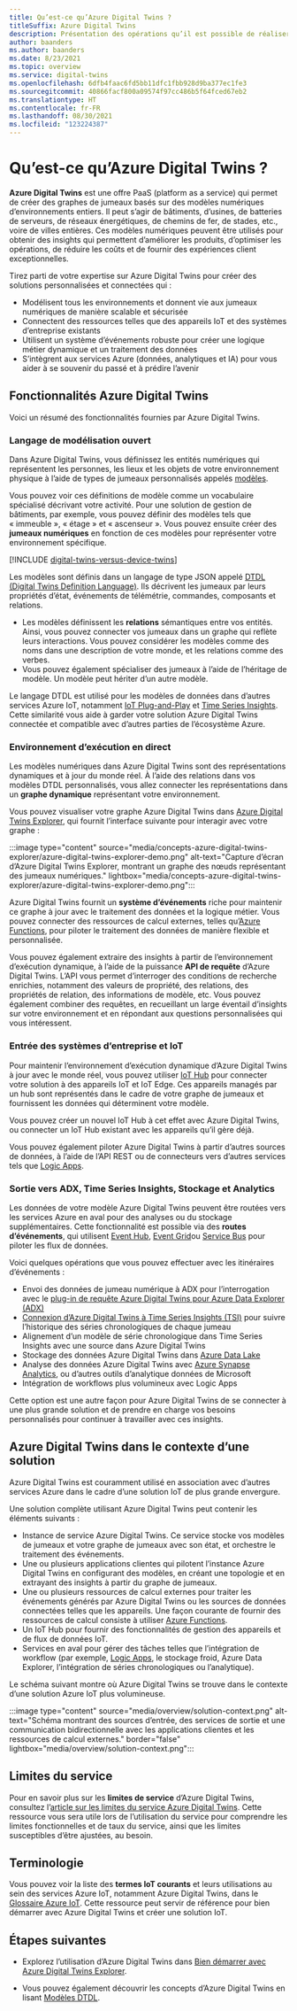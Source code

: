 ```yaml
---
title: Qu’est-ce qu’Azure Digital Twins ?
titleSuffix: Azure Digital Twins
description: Présentation des opérations qu’il est possible de réaliser avec Azure Digital Twins.
author: baanders
ms.author: baanders
ms.date: 8/23/2021
ms.topic: overview
ms.service: digital-twins
ms.openlocfilehash: 6dfb4faac6fd5bb11dfc1fbb928d9ba377ec1fe3
ms.sourcegitcommit: 40866facf800a09574f97cc486b5f64fced67eb2
ms.translationtype: HT
ms.contentlocale: fr-FR
ms.lasthandoff: 08/30/2021
ms.locfileid: "123224387"
---
```

# <a name="what-is-azure-digital-twins"></a>Qu’est-ce qu’Azure Digital Twins ?

**Azure Digital Twins** est une offre PaaS (platform as a service) qui permet de créer des graphes de jumeaux basés sur des modèles numériques d’environnements entiers. Il peut s’agir de bâtiments, d’usines, de batteries de serveurs, de réseaux énergétiques, de chemins de fer, de stades, etc., voire de villes entières. Ces modèles numériques peuvent être utilisés pour obtenir des insights qui permettent d’améliorer les produits, d’optimiser les opérations, de réduire les coûts et de fournir des expériences client exceptionnelles.

Tirez parti de votre expertise sur Azure Digital Twins pour créer des solutions personnalisées et connectées qui :
* Modélisent tous les environnements et donnent vie aux jumeaux numériques de manière scalable et sécurisée
* Connectent des ressources telles que des appareils IoT et des systèmes d’entreprise existants
* Utilisent un système d’événements robuste pour créer une logique métier dynamique et un traitement des données
* S’intègrent aux services Azure (données, analytiques et IA) pour vous aider à se souvenir du passé et à prédire l’avenir

## <a name="azure-digital-twins-capabilities"></a>Fonctionnalités Azure Digital Twins

Voici un résumé des fonctionnalités fournies par Azure Digital Twins.

### <a name="open-modeling-language"></a>Langage de modélisation ouvert

Dans Azure Digital Twins, vous définissez les entités numériques qui représentent les personnes, les lieux et les objets de votre environnement physique à l’aide de types de jumeaux personnalisés appelés [modèles](concepts-models.md). 

Vous pouvez voir ces définitions de modèle comme un vocabulaire spécialisé décrivant votre activité. Pour une solution de gestion de bâtiments, par exemple, vous pouvez définir des modèles tels que « immeuble », « étage » et « ascenseur ». Vous pouvez ensuite créer des **jumeaux numériques** en fonction de ces modèles pour représenter votre environnement spécifique.

[!INCLUDE [digital-twins-versus-device-twins](../../includes/digital-twins-versus-device-twins.md)]

Les modèles sont définis dans un langage de type JSON appelé [DTDL (Digital Twins Definition Language)](https://github.com/Azure/opendigitaltwins-dtdl/blob/master/DTDL/v2/dtdlv2.md). Ils décrivent les jumeaux par leurs propriétés d’état, événements de télémétrie, commandes, composants et relations.
* Les modèles définissent les **relations** sémantiques entre vos entités. Ainsi, vous pouvez connecter vos jumeaux dans un graphe qui reflète leurs interactions. Vous pouvez considérer les modèles comme des noms dans une description de votre monde, et les relations comme des verbes.
* Vous pouvez également spécialiser des jumeaux à l’aide de l’héritage de modèle. Un modèle peut hériter d’un autre modèle.

Le langage DTDL est utilisé pour les modèles de données dans d’autres services Azure IoT, notamment [IoT Plug-and-Play](../iot-develop/overview-iot-plug-and-play.md) et [Time Series Insights](../time-series-insights/overview-what-is-tsi.md). Cette similarité vous aide à garder votre solution Azure Digital Twins connectée et compatible avec d’autres parties de l’écosystème Azure.

### <a name="live-execution-environment"></a>Environnement d’exécution en direct

Les modèles numériques dans Azure Digital Twins sont des représentations dynamiques et à jour du monde réel. À l’aide des relations dans vos modèles DTDL personnalisés, vous allez connecter les représentations dans un **graphe dynamique** représentant votre environnement.

Vous pouvez visualiser votre graphe Azure Digital Twins dans [Azure Digital Twins Explorer](concepts-azure-digital-twins-explorer.md), qui fournit l’interface suivante pour interagir avec votre graphe :

:::image type="content" source="media/concepts-azure-digital-twins-explorer/azure-digital-twins-explorer-demo.png" alt-text="Capture d’écran d’Azure Digital Twins Explorer, montrant un graphe des nœuds représentant des jumeaux numériques." lightbox="media/concepts-azure-digital-twins-explorer/azure-digital-twins-explorer-demo.png":::

Azure Digital Twins fournit un **système d’événements** riche pour maintenir ce graphe à jour avec le traitement des données et la logique métier. Vous pouvez connecter des ressources de calcul externes, telles qu’[Azure Functions](../azure-functions/functions-overview.md), pour piloter le traitement des données de manière flexible et personnalisée.

Vous pouvez également extraire des insights à partir de l’environnement d’exécution dynamique, à l’aide de la puissance **API de requête** d’Azure Digital Twins. L’API vous permet d’interroger des conditions de recherche enrichies, notamment des valeurs de propriété, des relations, des propriétés de relation, des informations de modèle, etc. Vous pouvez également combiner des requêtes, en recueillant un large éventail d’insights sur votre environnement et en répondant aux questions personnalisées qui vous intéressent.

### <a name="input-from-iot-and-business-systems"></a>Entrée des systèmes d’entreprise et IoT

Pour maintenir l’environnement d’exécution dynamique d’Azure Digital Twins à jour avec le monde réel, vous pouvez utiliser [IoT Hub](../iot-hub/about-iot-hub.md) pour connecter votre solution à des appareils IoT et IoT Edge. Ces appareils managés par un hub sont représentés dans le cadre de votre graphe de jumeaux et fournissent les données qui déterminent votre modèle.

Vous pouvez créer un nouvel IoT Hub à cet effet avec Azure Digital Twins, ou connecter un IoT Hub existant avec les appareils qu’il gère déjà.

Vous pouvez également piloter Azure Digital Twins à partir d’autres sources de données, à l’aide de l’API REST ou de connecteurs vers d’autres services tels que [Logic Apps](../logic-apps/logic-apps-overview.md).

### <a name="output-to-adx-tsi-storage-and-analytics"></a>Sortie vers ADX, Time Series Insights, Stockage et Analytics

Les données de votre modèle Azure Digital Twins peuvent être routées vers les services Azure en aval pour des analyses ou du stockage supplémentaires. Cette fonctionnalité est possible via des **routes d’événements**, qui utilisent [Event Hub](../event-hubs/event-hubs-about.md), [Event Grid](../event-grid/overview.md)ou [Service Bus](../service-bus-messaging/service-bus-messaging-overview.md) pour piloter les flux de données.

Voici quelques opérations que vous pouvez effectuer avec les itinéraires d’événements :
* Envoi des données de jumeau numérique à ADX pour l’interrogation avec le [plug-in de requête Azure Digital Twins pour Azure Data Explorer (ADX)](concepts-data-explorer-plugin.md)
* [Connexion d’Azure Digital Twins à Time Series Insights (TSI)](how-to-integrate-time-series-insights.md) pour suivre l’historique des séries chronologiques de chaque jumeau
* Alignement d’un modèle de série chronologique dans Time Series Insights avec une source dans Azure Digital Twins
* Stockage des données Azure Digital Twins dans [Azure Data Lake](../storage/blobs/data-lake-storage-introduction.md)
* Analyse des données Azure Digital Twins avec [Azure Synapse Analytics](../synapse-analytics/sql-data-warehouse/sql-data-warehouse-overview-what-is.md), ou d’autres outils d’analytique données de Microsoft
* Intégration de workflows plus volumineux avec Logic Apps

Cette option est une autre façon pour Azure Digital Twins de se connecter à une plus grande solution et de prendre en charge vos besoins personnalisés pour continuer à travailler avec ces insights.

## <a name="azure-digital-twins-in-a-solution-context"></a>Azure Digital Twins dans le contexte d’une solution

Azure Digital Twins est couramment utilisé en association avec d’autres services Azure dans le cadre d’une solution IoT de plus grande envergure. 

Une solution complète utilisant Azure Digital Twins peut contenir les éléments suivants :
* Instance de service Azure Digital Twins. Ce service stocke vos modèles de jumeaux et votre graphe de jumeaux avec son état, et orchestre le traitement des événements.
* Une ou plusieurs applications clientes qui pilotent l’instance Azure Digital Twins en configurant des modèles, en créant une topologie et en extrayant des insights à partir du graphe de jumeaux.
* Une ou plusieurs ressources de calcul externes pour traiter les événements générés par Azure Digital Twins ou les sources de données connectées telles que les appareils. Une façon courante de fournir des ressources de calcul consiste à utiliser [Azure Functions](../azure-functions/functions-overview.md).
* Un IoT Hub pour fournir des fonctionnalités de gestion des appareils et de flux de données IoT.
* Services en aval pour gérer des tâches telles que l’intégration de workflow (par exemple, [Logic Apps](../logic-apps/logic-apps-overview.md), le stockage froid, Azure Data Explorer, l’intégration de séries chronologiques ou l’analytique).

Le schéma suivant montre où Azure Digital Twins se trouve dans le contexte d’une solution Azure IoT plus volumineuse.

:::image type="content" source="media/overview/solution-context.png" alt-text="Schéma montrant des sources d’entrée, des services de sortie et une communication bidirectionnelle avec les applications clientes et les ressources de calcul externes." border="false" lightbox="media/overview/solution-context.png":::

## <a name="service-limits"></a>Limites du service

Pour en savoir plus sur les **limites de service** d’Azure Digital Twins, consultez l’[article sur les limites du service Azure Digital Twins](reference-service-limits.md). Cette ressource vous sera utile lors de l’utilisation du service pour comprendre les limites fonctionnelles et de taux du service, ainsi que les limites susceptibles d’être ajustées, au besoin.

## <a name="terminology"></a>Terminologie

Vous pouvez voir la liste des **termes IoT courants** et leurs utilisations au sein des services Azure IoT, notamment Azure Digital Twins, dans le [Glossaire Azure IoT](../iot-fundamentals/iot-glossary.md?toc=/azure/digital-twins/toc.json&bc=/azure/digital-twins/breadcrumb/toc.json). Cette ressource peut servir de référence pour bien démarrer avec Azure Digital Twins et créer une solution IoT.

## <a name="next-steps"></a>Étapes suivantes

* Explorez l’utilisation d’Azure Digital Twins dans [Bien démarrer avec Azure Digital Twins Explorer](quickstart-azure-digital-twins-explorer.md).

* Vous pouvez également découvrir les concepts d’Azure Digital Twins en lisant [Modèles DTDL](concepts-models.md).